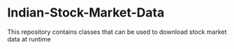 # Indian-Stock-Market-Data
This repository contains classes that can be used to download stock market data at runtime
